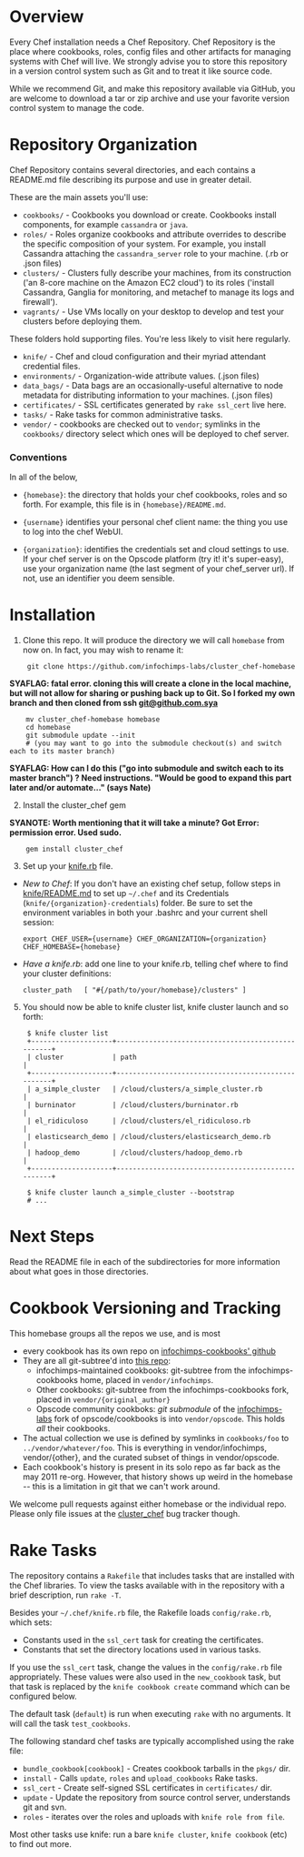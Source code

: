 Overview
========

Every Chef installation needs a Chef Repository. Chef Repository is the place where cookbooks, roles, config files and other artifacts for managing systems with Chef will live. We strongly advise you to store this repository in a version control system such as Git and to treat it like source code.

While we recommend Git, and make this repository available via GitHub, you are welcome to download a tar or zip archive and use your favorite version control system to manage the code.

Repository Organization
=======================

Chef Repository contains several directories, and each contains a README.md file describing its purpose and use in greater detail.

These are the main assets you'll use:

* `cookbooks/` - Cookbooks you download or create. Cookbooks install components, for example `cassandra` or `java`.
* `roles/`     - Roles organize cookbooks and attribute overrides to describe the specific composition of your system. For example, you install Cassandra attaching the `cassandra_server` role to your machine. (.rb or .json files)
* `clusters/`  - Clusters fully describe your machines, from its construction ('an 8-core machine on the Amazon EC2 cloud') to its roles ('install Cassandra, Ganglia for monitoring, and metachef to manage its logs and firewall').
* `vagrants/`  - Use VMs locally on your desktop to develop and test your clusters before deploying them.

These folders hold supporting files. You're less likely to visit here regularly.

* `knife/`        - Chef and cloud configuration and their myriad attendant credential files.
* `environments/` - Organization-wide attribute values. (.json files)
* `data_bags/` - Data bags are an occasionally-useful alternative to node metadata for distributing information to your machines. (.json files)
* `certificates/` - SSL certificates generated by `rake ssl_cert` live here.
* `tasks/`        - Rake tasks for common administrative tasks.
* `vendor/`       - cookbooks are checked out to `vendor`; symlinks in the `cookbooks/` directory select which ones will be deployed to chef server.

### Conventions

In all of the below,

* `{homebase}`: the directory that holds your chef cookbooks, roles and so forth. For example, this file is in `{homebase}/README.md`.

* `{username}` identifies your personal chef client name: the thing you use to log into the chef WebUI.

* `{organization}`: identifies the credentials set and cloud settings to use.  If your chef server is on the Opscode platform (try it! it's super-easy), use your organization name (the last segment of your chef_server url). If not, use an identifier you deem sensible.

Installation
============

1. Clone this repo. It will produce the directory we will call `homebase` from now on. In fact, you may wish to rename it:

        git clone https://github.com/infochimps-labs/cluster_chef-homebase 
        
**SYAFLAG: fatal error. cloning this will create a clone in the local machine, but will not allow for sharing or pushing back up to Git. So I forked my own branch and then cloned from ssh git@github.com.sya**

        mv cluster_chef-homebase homebase
        cd homebase
        git submodule update --init
        # (you may want to go into the submodule checkout(s) and switch each to its master branch)

**SYAFLAG: How can I do this ("go into submodule and switch each to its master branch") ? Need instructions.  "Would be good to expand this part later and/or automate..." (says Nate)**

2. Install the cluster_chef gem

**SYANOTE: Worth mentioning that it will take a minute?  Got Error: permission error.  Used sudo.**

        gem install cluster_chef

3. Set up your [knife.rb](http://help.opscode.com/faqs/chefbasics/knife) file.

  - _New to Chef_: If you don't have an existing chef setup, follow steps in
   [knife/README.md](https://github.com/sya/cluster_chef-homebase/blob/master/knife/README.md)
   to set up `~/.chef` and its Credentials (`knife/{organization}-credentials`)
   folder. Be sure to set the environment variables in both your .bashrc and
   your current shell session:

        export CHEF_USER={username} CHEF_ORGANIZATION={organization} CHEF_HOMEBASE={homebase}

  - _Have a knife.rb_: add one line to your knife.rb, telling chef where to find
    your cluster definitions:

        cluster_path   [ "#{/path/to/your/homebase}/clusters" ]

5. You should now be able to knife cluster list, knife cluster launch and so forth:

        $ knife cluster list
        +--------------------+---------------------------------------------------+
        | cluster            | path                                              |
        +--------------------+---------------------------------------------------+
        | a_simple_cluster   | /cloud/clusters/a_simple_cluster.rb               |
        | burninator         | /cloud/clusters/burninator.rb                     |
        | el_ridiculoso      | /cloud/clusters/el_ridiculoso.rb                  |
        | elasticsearch_demo | /cloud/clusters/elasticsearch_demo.rb             |
        | hadoop_demo        | /cloud/clusters/hadoop_demo.rb                    |
        +--------------------+---------------------------------------------------+

        $ knife cluster launch a_simple_cluster --bootstrap
        # ...


Next Steps
==========

Read the README file in each of the subdirectories for more information about what goes in those directories.


Cookbook Versioning and Tracking
================================

This homebase groups all the repos we use, and is most 

* every cookbook has its own repo on [infochimps-cookbooks' github](http://github.com/infochimps-cookbooks) 
* They are all git-subtree'd into [this repo](http://github.com/infochimps-labs/cluster_chef-homebase): 
  - infochimps-maintained cookbooks: git-subtree from the infochimps-cookbooks home, placed in `vendor/infochimps`.
  - Other cookbooks: git-subtree from the infochimps-cookbooks fork, placed in `vendor/{original_author}`
  - Opscode community cookboks: *git submodule* of the [infochimps-labs](http://github.com/infochimps-labs/opscode_cookbooks) fork of opscode/cookbooks is into `vendor/opscode`. This holds *all* their cookbooks.
* The actual collection we use is defined by symlinks in `cookbooks/foo` to `../vendor/whatever/foo`. This is everything in vendor/infochimps, vendor/{other}, and the curated subset of things in vendor/opscode.
* Each cookbook's history is present in its solo repo as far back as the may 2011 re-org. However, that history shows up weird in the homebase -- this is a limitation in git that we can't work around.

We welcome pull requests against either homebase or the individual repo. Please only file issues at the [cluster_chef](https://github.com/infochimps/cluster_chef/issues) bug tracker though.

Rake Tasks
==========

The repository contains a `Rakefile` that includes tasks that are installed with the Chef libraries. To view the tasks available with in the repository with a brief description, run `rake -T`.

Besides your `~/.chef/knife.rb` file, the Rakefile loads `config/rake.rb`, which sets:

* Constants used in the `ssl_cert` task for creating the certificates.
* Constants that set the directory locations used in various tasks.

If you use the `ssl_cert` task, change the values in the `config/rake.rb` file appropriately. These values were also used in the `new_cookbook` task, but that task is replaced by the `knife cookbook create` command which can be configured below.

The default task (`default`) is run when executing `rake` with no arguments. It will call the task `test_cookbooks`.

The following standard chef tasks are typically accomplished using the rake file:

* `bundle_cookbook[cookbook]` - Creates cookbook tarballs in the `pkgs/` dir.
* `install` - Calls `update`, `roles` and `upload_cookbooks` Rake tasks.
* `ssl_cert` - Create self-signed SSL certificates in `certificates/` dir.
* `update` - Update the repository from source control server, understands git and svn.
* `roles` - iterates over the roles and uploads with `knife role from file`.

Most other tasks use knife: run a bare `knife cluster`, `knife cookbook` (etc) to find out more.
